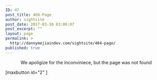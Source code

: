 ```yaml
---
ID: 47
post_title: 404-Page
author: sightsite
post_date: 2017-03-10 03:06:07
post_excerpt: ""
layout: page
permalink: >
  http://dannymejiaindev.com/sightsite/404-page/
published: true
---
```

<p style="text-align: center;">
  We apoligize for the inconviniece, but the page was not found
</p> [maxbutton id="2" ]